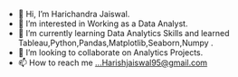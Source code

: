 - 👋 Hi, I’m Harichandra Jaiswal.
- 👀 I’m interested in Working as a  Data Analyst.
- 🌱 I’m currently learning Data Analytics Skills and 
      learned Tableau,Python,Pandas,Matplotlib,Seaborn,Numpy .
- 💞️ I’m looking to collaborate on Analytics Projects.
- 📫 How to reach me ...Harishjaiswal95@gmail.com

<!---
pujesh1923/pujesh1923 is a ✨ special ✨ repository because its `README.md` (this file) appears on your GitHub profile.
You can click the Preview link to take a look at your changes.
--->
